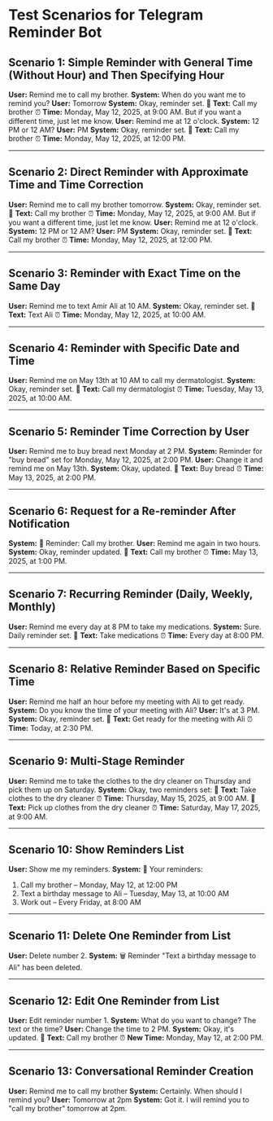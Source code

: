 # Test Scenarios for Telegram Reminder Bot

## Scenario 1: Simple Reminder with General Time (Without Hour) and Then Specifying Hour
**User:** Remind me to call my brother.
**System:** When do you want me to remind you?
**User:** Tomorrow
**System:** Okay, reminder set.
📝 **Text:** Call my brother
⏰ **Time:** Monday, May 12, 2025, at 9:00 AM.
But if you want a different time, just let me know.
**User:** Remind me at 12 o'clock.
**System:** 12 PM or 12 AM?
**User:** PM
**System:** Okay, reminder set.
📝 **Text:** Call my brother
⏰ **Time:** Monday, May 12, 2025, at 12:00 PM.

---

## Scenario 2: Direct Reminder with Approximate Time and Time Correction
**User:** Remind me to call my brother tomorrow.
**System:** Okay, reminder set.
📝 **Text:** Call my brother
⏰ **Time:** Monday, May 12, 2025, at 9:00 AM.
But if you want a different time, just let me know.
**User:** Remind me at 12 o'clock.
**System:** 12 PM or 12 AM?
**User:** PM
**System:** Okay, reminder set.
📝 **Text:** Call my brother
⏰ **Time:** Monday, May 12, 2025, at 12:00 PM.

---

## Scenario 3: Reminder with Exact Time on the Same Day
**User:** Remind me to text Amir Ali at 10 AM.
**System:** Okay, reminder set.
📝 **Text:** Text Ali
⏰ **Time:** Monday, May 12, 2025, at 10:00 AM.

---

## Scenario 4: Reminder with Specific Date and Time
**User:** Remind me on May 13th at 10 AM to call my dermatologist.
**System:** Okay, reminder set.
📝 **Text:** Call my dermatologist
⏰ **Time:** Tuesday, May 13, 2025, at 10:00 AM.

---

## Scenario 5: Reminder Time Correction by User
**User:** Remind me to buy bread next Monday at 2 PM.
**System:** Reminder for "buy bread" set for Monday, May 12, 2025, at 2:00 PM.
**User:** Change it and remind me on May 13th.
**System:** Okay, updated.
📝 **Text:** Buy bread
⏰ **Time:** May 13, 2025, at 2:00 PM.

---

## Scenario 6: Request for a Re-reminder After Notification
**System:** 🔔 Reminder: Call my brother.
**User:** Remind me again in two hours.
**System:** Okay, reminder updated.
📝 **Text:** Call my brother
⏰ **Time:** May 13, 2025, at 1:00 PM.

---

## Scenario 7: Recurring Reminder (Daily, Weekly, Monthly)
**User:** Remind me every day at 8 PM to take my medications.
**System:** Sure. Daily reminder set.
📝 **Text:** Take medications
⏰ **Time:** Every day at 8:00 PM.

---

## Scenario 8: Relative Reminder Based on Specific Time
**User:** Remind me half an hour before my meeting with Ali to get ready.
**System:** Do you know the time of your meeting with Ali?
**User:** It's at 3 PM.
**System:** Okay, reminder set.
📝 **Text:** Get ready for the meeting with Ali
⏰ **Time:** Today, at 2:30 PM.

---

## Scenario 9: Multi-Stage Reminder
**User:** Remind me to take the clothes to the dry cleaner on Thursday and pick them up on Saturday.
**System:** Okay, two reminders set:
📝 **Text:** Take clothes to the dry cleaner
⏰ **Time:** Thursday, May 15, 2025, at 9:00 AM.
📝 **Text:** Pick up clothes from the dry cleaner
⏰ **Time:** Saturday, May 17, 2025, at 9:00 AM.

---

## Scenario 10: Show Reminders List
**User:** Show me my reminders.
**System:** 📅 Your reminders:
1. Call my brother – Monday, May 12, at 12:00 PM
2. Text a birthday message to Ali – Tuesday, May 13, at 10:00 AM
3. Work out – Every Friday, at 8:00 AM

---

## Scenario 11: Delete One Reminder from List
**User:** Delete number 2.
**System:** 🗑️ Reminder "Text a birthday message to Ali" has been deleted.

---

## Scenario 12: Edit One Reminder from List
**User:** Edit reminder number 1.
**System:** What do you want to change? The text or the time?
**User:** Change the time to 2 PM.
**System:** Okay, it's updated.
📝 **Text:** Call my brother
⏰ **New Time:** Monday, May 12, at 2:00 PM.

---

## Scenario 13: Conversational Reminder Creation
**User:** Remind me to call my brother
**System:** Certainly. When should I remind you?
**User:** Tomorrow at 2pm
**System:** Got it. I will remind you to "call my brother" tomorrow at 2pm.

